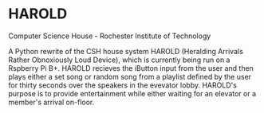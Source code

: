 HAROLD
======

Computer Science House - Rochester Institute of Technology

A Python rewrite of the CSH house system HAROLD (Heralding Arrivals Rather Obnoxiously Loud Device), which is currently being run on a Rspberry Pi B+. HAROLD recieves the iButton input from the user and then plays either a set song or random song from a playlist defined by the user for thirty seconds over the speakers in the evevator lobby. HAROLD's purpose is to provide entertainment while either waiting for an elevator or a member's arrival on-floor. 
